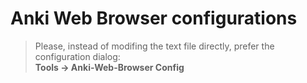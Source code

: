 # Anki Web Browser configurations

> Please, instead of modifing the text file directly, prefer the configuration dialog:  
> **Tools -> Anki-Web-Browser Config**